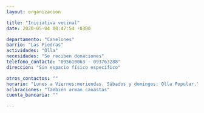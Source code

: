 ```yaml
---
layout: organizacion

title: "Iniciativa vecinal"
date: 2020-05-04 00:47:54 -0300

departamento: "Canelones"
barrio: "Las Piedras"
actividades: "Olla"
necesidades: "Se reciben donaciones"
telefono_contacto: "095610063 - 093763288"
direccion: "Sin espacio físico específico"

otros_contactos: ""
horario: "Lunes a Viernes:meriendas. Sábados y domingos: Olla Popular."
aclaraciones: "También arman canastas"
cuenta_bancaria: ""

---
```

